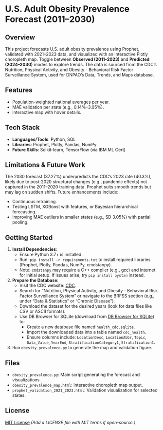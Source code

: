 # U.S. Adult Obesity Prevalence Forecast (2011–2030)

## Overview
This project forecasts U.S. adult obesity prevalence using Prophet, validated with 2021–2023 data, and visualized with an interactive Plotly choropleth map. Toggle between **Observed (2011–2023)** and **Predicted (2024–2030)** modes to explore trends. The data is sourced from the CDC’s Nutrition, Physical Activity, and Obesity - Behavioral Risk Factor Surveillance System, used for DNPAO’s Data, Trends, and Maps database.

## Features
- Population-weighted national averages per year.
- MAE validation per state (e.g., 0.14%–3.05%).
- Interactive map with hover details.

## Tech Stack
- **Languages/Tools**: Python, SQL
- **Libraries**: Prophet, Plotly, Pandas, NumPy
- **Future Skills**: Scikit-learn, TensorFlow (via IBM ML Cert)

## Limitations & Future Work
The 2030 forecast (37.27%) underpredicts the CDC’s 2023 rate (40.3%), likely due to post-2020 structural changes (e.g., pandemic effects) not captured in the 2011–2020 training data. Prophet suits smooth trends but may lag on sudden shifts. Future enhancements include:
- Continuous retraining.
- Testing LSTM, XGBoost with features, or Bayesian hierarchical forecasting.
- Improving MAE outliers in smaller states (e.g., SD 3.05%) with partial pooling.

## Getting Started
1. **Install Dependencies**:
   - Ensure Python 3.7+ is installed.
   - Run: `pip install -r requirements.txt` to install required libraries (Prophet, Plotly, Pandas, NumPy, cmdstanpy).
   - Note: `cmdstanpy` may require a C++ compiler (e.g., gcc) and internet for initial setup. If issues arise, try `pip install pystan` instead.
2. **Prepare the Database**:
   - Visit the CDC website: [CDC](https://www.cdc.gov).
   - Search for “Nutrition, Physical Activity, and Obesity - Behavioral Risk Factor Surveillance System” or navigate to the BRFSS section (e.g., under “Data & Statistics” or “Chronic Disease”).
   - Download the dataset for the desired years (look for data files like CSV or ASCII formats).
   - Use DB Browser for SQLite (download from [DB Browser for SQLite](https://sqlitebrowser.org/)) to:
     - Create a new database file named `health_cdc.sqlite`.
     - Import the downloaded data into a table named `cdc_health`.
     - Ensure columns include: `LocationDesc`, `LocationAbbr`, `Topic`, `Data_Value`, `YearEnd`, `StratificationCategory1`, `Stratification1`.
3. Run `obesity_prevalence.py` to generate the map and validation figure.

## Files
- `obesity_prevalence.py`: Main script generating the forecast and visualizations.
- `obesity_prevalence_map.html`: Interactive choropleth map output.
- `prophet_validation_2021_2023.html`: Validation visualization for selected states.

## License
[MIT License](LICENSE) *(Add a LICENSE file with MIT terms if open-source.)*
